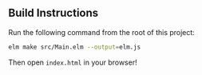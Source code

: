 ## Build Instructions

Run the following command from the root of this project:

```bash
elm make src/Main.elm --output=elm.js
```

Then open `index.html` in your browser!
